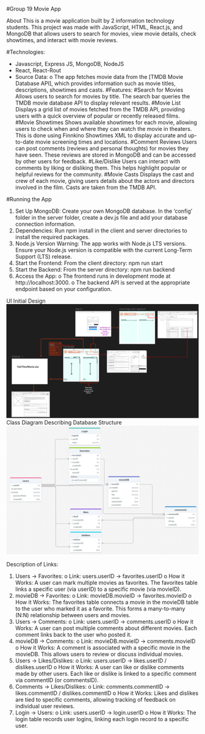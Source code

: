 #Group 19 Movie App

About
This is a movie application built by 2 information technology students. This project was made with JavaScript, HTML, React.js, and MongoDB that allows users to search for movies, view movie details, check showtimes, and interact with movie reviews. 

#Technologies:
-	Javascript, Express JS, MongoDB, NodeJS
-	React, React-Rout
-	Source Data:
        o	The app fetches movie data from the [TMDB Movie Database API], which provides information such as movie titles, descriptions, showtimes and casts.
#Features:
    #Search for Movies
        Allows users to search for movies by title. The search bar queries the TMDB movie database API to display relevant results.
    #Movie List
        Displays a grid list of movies fetched from the TMDB API, providing users with a quick overview of popular or recently released films.
    #Movie Showtimes
        Shows available showtimes for each movie, allowing users to check when and where they can watch the movie in theaters. This is done using Finnkino Showtimes XML to display accurate and up-to-date movie screening times and locations.
    #Comment Reviews
        Users can post comments (reviews and personal thoughts) for movies they have seen. These reviews are stored in MongoDB and can be accessed by other users for feedback.
    #Like/Dislike 
        Users can interact with comments by liking or disliking them. This helps highlight popular or helpful reviews for the community.
    #Movie Casts
        Displays the cast and crew of each movie, giving users details about the actors and directors involved in the film. Casts are taken from the TMDB API.

#Running the App
1.	Set Up MongoDB:
Create your own MongoDB database. In the ‘config’ folder in the server folder, create a dev.js file and add your database connection information.
2.	Dependencies:
Run npm install in the client and server directories to install the required packages.
3.	Node.js Version Warning:
The app works with Node.js LTS versions. Ensure your Node.js version is compatible with the current Long-Term Support (LTS) release.
4.	Start the Frontend:
From the client directory: npm run start
5.	Start the Backend:
From the server directory: npm run backend
6.	Access the App:
o	The frontend runs in development mode at http://localhost:3000.
o	The backend API is served at the appropriate endpoint based on your configuration.

UI Initial Design
![alt text](image.png)
Class Diagram Describing Database Structure
![alt text](image-1.png)

Description of Links:
1.	Users → Favorites:
        o	Link: users.userID → favorites.userID
        o	How it Works: A user can mark multiple movies as favorites. The favorites table links a specific user (via userID) to a specific movie (via movieID).
2.	movieDB → Favorites:
        o	Link: movieDB.movieID → favorites.movieID
        o	How it Works: The favorites table connects a movie in the movieDB table to the user who marked it as a favorite. This forms a many-to-many (N:N) relationship between users and movies.
3.	Users → Comments:
        o	Link: users.userID → comments.userID
        o	How it Works: A user can post multiple comments about different movies. Each comment links back to the user who posted it.
4.	movieDB → Comments:
        o	Link: movieDB.movieID → comments.movieID
        o	How it Works: A comment is associated with a specific movie in the movieDB. This allows users to review or discuss individual movies.
5.	Users → Likes/Dislikes:
        o	Link: users.userID → likes.userID / dislikes.userID
        o	How it Works: A user can like or dislike comments made by other users. Each like or dislike is linked to a specific comment via commentID (or commentsID).
6.	Comments → Likes/Dislikes:
        o	Link: comments.commentID → likes.commentID / dislikes.commentID
        o	How it Works: Likes and dislikes are tied to specific comments, allowing tracking of feedback on individual user reviews.
7.	Login → Users:
        o	Link: users.userID → login.userID
        o	How it Works: The login table records user logins, linking each login record to a specific user.


